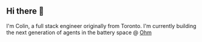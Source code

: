 ## Hi there 👋

I'm Colin, a full stack engineer originally from Toronto. I'm currently building the next generation of agents in the battery space @ [Ohm](https://www.ohm.ai/)
